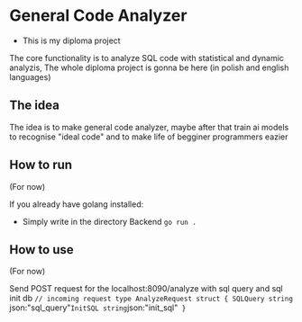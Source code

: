 # General Code Analyzer

- This is my diploma project

The core functionality is to analyze SQL code with statistical and dynamic analyzis,
The whole diploma project is gonna be here (in polish and english languages)

## The idea

The idea is to make general code analyzer, maybe after that train ai models to recognise
"ideal code" and to make life of begginer programmers eazier


## How to run
(For now)

If you already have golang installed:
- Simply write in the directory Backend
`go run .`

## How to use
(For now)

Send POST request for the localhost:8090/analyze
with sql query and sql init db
`// incoming request
type AnalyzeRequest struct {
  SQLQuery string `json:"sql_query"`
  InitSQL string `json:"init_sql"`
}`


